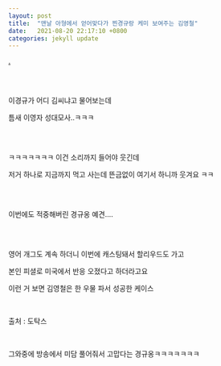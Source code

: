 ```yaml
---
layout: post
title:  "맨날 아형에서 얻어맞다가 찐경규랑 케미 보여주는 김영철"
date:   2021-08-20 22:17:10 +0800
categories: jekyll update
---
```

<style>c {display:block !important}</style>
<a href='http://820.kr/free/21680'>.</a><div class="view_area"><div class="view_text" itemprop="articleBody"><p><img alt="" src="https://appzzang.me/data/editor/2108/75b020bc98d0204067fa97f9ca90342b_1629443524_5713.jpeg" style="max-width:100%; height:auto;" title="75b020bc98d0204067fa97f9ca90342b_1629443524_5713.jpeg"><br style="clear:both;">&nbsp;</p><p><img alt="" src="https://appzzang.me/data/editor/2108/75b020bc98d0204067fa97f9ca90342b_1629443527_4633.gif" style="max-width:100%; height:auto;" title="75b020bc98d0204067fa97f9ca90342b_1629443527_4633.gif"></p><p>이경규가 어디 김씨냐고 물어보는데</p><p>틈새 이영자 성대모사..ㅋㅋㅋ</p><p>&nbsp;</p><p><img alt="" src="https://appzzang.me/data/editor/2108/75b020bc98d0204067fa97f9ca90342b_1629443528_3923.jpg" style="max-width:100%; height:auto;" title="75b020bc98d0204067fa97f9ca90342b_1629443528_3923.jpg"><br style="clear:both;"><img alt="" src="https://appzzang.me/data/editor/2108/75b020bc98d0204067fa97f9ca90342b_1629443531_9713.gif" style="max-width:100%; height:auto;" title="75b020bc98d0204067fa97f9ca90342b_1629443531_9713.gif"></p><p>ㅋㅋㅋㅋㅋㅋㅋ 이건 소리까지 들어야 웃긴데</p><p>저거 하나로 지금까지 먹고 사는데 뜬금없이 여기서 하니까 웃겨요 ㅋㅋ</p><p>&nbsp;</p><p><img alt="" src="https://appzzang.me/data/editor/2108/75b020bc98d0204067fa97f9ca90342b_1629443638_3281.jpg" style="max-width:100%; height:auto;" title="75b020bc98d0204067fa97f9ca90342b_1629443638_3281.jpg"></p><p>이번에도 적중해버린 경규옹 예견....</p><p>&nbsp;</p><p><img alt="" src="https://appzzang.me/data/editor/2108/75b020bc98d0204067fa97f9ca90342b_1629443646_0695.jpg" style="max-width:100%; height:auto;" title="75b020bc98d0204067fa97f9ca90342b_1629443646_0695.jpg"></p><p>영어 개그도 계속 하더니 이번에 캐스팅돼서 할리우드도 가고</p><p>본인 피셜로 미국에서 반응 오졌다고 하더라고요</p><p>이런 거 보면 김영철은 한 우물 파서 성공한 케이스</p><p>&nbsp;</p><p><img alt="" src="https://appzzang.me/data/editor/2108/75b020bc98d0204067fa97f9ca90342b_1629443646_8475.png" style="max-width:100%; height:auto;" title="75b020bc98d0204067fa97f9ca90342b_1629443646_8475.png"><br style="clear:both;">출처 : 도탁스</p><p>&nbsp;</p><p>그와중에 방송에서 미담 풀어줘서 고맙다는 경규옹ㅋㅋㅋㅋㅋㅋㅋ</p><p>&nbsp;</p><br><br></div> <a href='http://kboard.ivyro.net'></a><a href='http://479.kr'></a><a href='http://docun.net'></a><a href='http://opu.kr'></a><a href='http://egloo.kr'></a><a href='http://fluke102.ivyro.net'></a><a href='http://funbe.kr'></a><a href='http://somj.kr'></a><a href='http://001.pe.kr'></a><a href='http://marumaru.kr'></a><a href='http://dailyfit.ivyro.net'></a><a href='http://manamoa.kr'></a><a href='http://219.kr'></a><a href='http://402.kr'></a><a href='http://chopin0425.ivyro.net'></a><a href='http://l0000.ivyro.net'></a><a href='http://slm.kr'></a><a href='http://slli.kr'></a><a href='http://siiu.pe.kr'></a><a href='http://o90.kr'></a><a href='http://01s.pw'></a><a href='http://ro1.pw'></a><a href='http://mound.pw'></a><a href='http://820.kr'></a><a href='http://yinghe9.com'></a><a href='http://u00000.iwinv.net'></a><a href='http://nwst.net'></a><a href='http://9tail.net'></a><a href='http://poca.pw'></a><a href='http://0333.pw'></a><a href='http://bestproduct.pw'></a><a href='http://xxy.pw'></a><a href='http://ww1.pw'></a><a href='http://bd1.pw'></a><a href='http://ht1.pw'></a><a href='http://ww0.pw'></a><a href='http://fluke102.ivyro.net'></a><a href='http://hsc.pw'></a><a href='http://ggol.pw'></a><a href='http://imagebolt.pw'></a><a href='http://fluke103.iwinv.net'></a><a href='http://fluke102.iwinv.net'></a><a href='http://a00000.iwinv.net'></a><a href='http://pinspire.co.kr'></a><a href='http://fyndesters.com'></a><a href='http://1s1.pw'></a><a href='http://s00000.iwinv.net'></a><a href='http://u00000.iwinv.net'></a><a href='http://lachanalebrand.com'></a><a href='http://i00000.iwinv.net'></a><a href='http://officialjazzshoponlines.com'></a><a href='http://baicuangyule.com'></a><a href='http://j00000.iwinv.net'></a><a href='http://z00000.iwinv.net'></a>